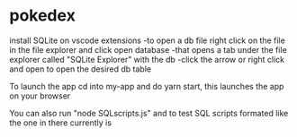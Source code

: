 # pokedex

install SQLite on vscode extensions
    -to open a db file right click on the file in the file explorer and click open database
    -that opens a tab under the file explorer called "SQLite Explorer" with the db
    -click the arrow or right click and open to open the desired db table

To launch the app cd into my-app and do yarn start, this launches the app on your browser

You can also run "node SQLscripts.js" and to test SQL scripts formated like the one in there currently is